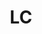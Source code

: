 ---
published:  false
post_id:    2019-LC
title:      LC
images:
  - ext:    01.jpg
    width:  2400
    height: 1802
---